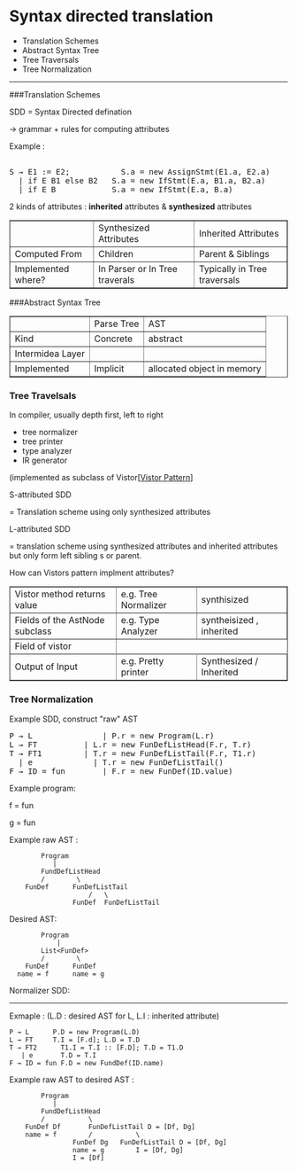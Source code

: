 Syntax directed translation
===========================
* Translation Schemes
* Abstract Syntax Tree
* Tree Traversals
* Tree Normalization

***

###Translation Schemes


SDD = Syntax Directed defination

→ grammar + rules for computing attributes

Example :
<pre> 
S → E1 := E2;		    S.a = new AssignStmt(E1.a, E2.a)
  | if E B1 else B2	  S.a = new IfStmt(E.a, B1.a, B2.a)
  | if E B		      S.a = new IfStmt(E.a, B.a)
</pre>
<script src="https://gist.github.com/1299867.js?file=gistfile1.java"></script>

2 kinds of attributes : <strong>inherited</strong> attributes & <strong>synthesized</strong> attributes

<table border ="1px" style="dotted">
<th>
	<td>Synthesized Attributes</td>
	<td>Inherited Attributes</td>
</th>
<tr>
	<td> Computed From </td>
	<td> Children </td>
	<td> Parent & Siblings </td>
</tr>
<tr>
	<td> Implemented where?</td>
	<td> In Parser or In Tree traverals </td>
	<td> Typically in Tree traversals </td>
</tr>
</table>


###Abstract Syntax Tree
<table border="1">
<th><td>Parse Tree</td><td>AST</td></th>
<tr><td>Kind</td><td>Concrete</td><td> abstract</td>
<tr>
	<td> Intermidea Layer</td>
	<td> </td>
	<td> </td>
</tr>
<tr>
	<td> Implemented </td>
	<td> Implicit</td>
	<td> allocated object in memory </td>
</tr>
</table>

### Tree Travelsals
In compiler, usually depth first, left to right

* tree normalizer
* tree printer
* type analyzer
* IR generator

(implemented as subclass of Vistor[[Vistor Pattern](http://en.wikipedia.org/wiki/Visitor_pattern)]

S-attributed  SDD

= Translation scheme using only synthesized attributes

L-attributed SDD

= translation scheme using synthesized attributes and inherited attributes but only form left sibling s or parent.

How can Vistors pattern implment attributes?
<table border="1">
<tr>
	<td> Vistor method returns value</td>
	<td> e.g. Tree Normalizer </td>
	<td> synthisized </td>
</tr>
<tr> 
	<td> Fields of the AstNode subclass</td>
	<td> e.g. Type Analyzer </td>
	<td> syntheisized , inherited </td>
</tr>
<tr>
	<td> Field of vistor </td>
<tr>
<tr>
	<td> Output of Input</td>
	<td> e.g. Pretty printer </td>
	<td> Synthesized / Inherited</td>
</tr>
</table>

### Tree Normalization
Example SDD, construct "raw" AST

<pre>
P → L				| P.r = new Program(L.r)
L → FT			| L.r = new FunDefListHead(F.r, T.r)
T → FT1			| T.r = new FunDefListTail(F.r, T1.r)
  | e			  | T.r = new FunDefListTail()
F → ID = fun		| F.r = new FunDef(ID.value) 
</pre>

Example program:
 
f = fun

g = fun

Example raw AST :

			Program
			   |
			FundDefListHead
			/        \
		FunDef		FunDefListTail
						/   \
					FunDef  FunDefListTail

Desired AST:

			Program
				|
			List<FunDef>
			/		 \
		FunDef		FunDef
	  name = f	    name = g

Normalizer SDD:

--------------
Exmaple : (L.D : desired AST for L, L.I : inherited attribute)

	P → L 	   P.D = new Program(L.D)
	L → FT 	   T.I = [F.d]; L.D = T.D
	T → FT2      T1.I = T.I :: [F.D]; T.D = T1.D 
	   | e       T.D = T.I
	F → ID = fun F.D = new FundDef(ID.name)

Example raw AST to desired AST :

			Program
			   |
			FundDefListHead
			/        	\
		FunDef Df		FunDefListTail D = [Df, Dg]
		name = f		/   		\
					FunDef Dg  	FunDefListTail D = [Df, Dg]
					name = g		I = [Df, Dg]
					I = [Df]
 		
	






















